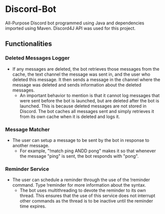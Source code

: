 # Discord-Bot
All-Purpose Discord bot programmed using Java and dependencies imported using Maven.  Discord4J API was used for this project.  
## Functionalities
### Deleted Messages Logger 
* If any messages are deleted, the bot retrieves those messages from the cache, the text channel the message was sent in, and the user who deleted this message.  It then sends a message in the channel where the message was deleted and sends information about the deleted messages.
  * An important behavior to mention is that it cannot log messages that were sent before the bot is launched, but are deleted after the bot is launched.  This is because deleted    messages are not stored in Discord.  The bot caches all messages sent and simply retrieves it from its own cache when it is deleted and logs it.  
### Message Matcher
* The user can setup a message to be sent by the bot in response to another message.
    * For example, "!match ping ANDD pong" makes it so that whenever the message "ping" is sent, the bot responds with "pong".  
### Reminder Service
* The user can schedule a reminder through the use of the !reminder command.  Type !reminder for more information about the syntax.
    * The bot uses multithreading to devote the reminder to its own thread.  This ensures that the use of this service does not interrupt other commands as the thread is to be inactive until the reminder time expires.
